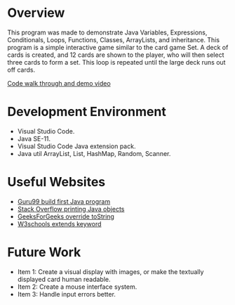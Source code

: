 # Overview
This program was made to demonstrate Java Variables, Expressions, Conditionals, Loops, Functions, Classes, ArrayLists, and inheritance.
This program is a simple interactive game similar to the card game Set.
A deck of cards is created, and 12 cards are shown to the player,
who will then select three cards to form a set. This loop is repeated until the large deck runs out off cards. 


[Code walk through and demo video](https://youtu.be/X4oKybPz_EA)

# Development Environment

* Visual Studio Code.
* Java SE-11.
* Visual Studio Code Java extension pack.
* Java util ArrayList, List, HashMap, Random, Scanner.

# Useful Websites

* [Guru99 build first Java program](https://www.guru99.com/first-java-program.html)
* [Stack Overflow printing Java objects](https://stackoverflow.com/questions/29140402/how-do-i-print-my-java-object-without-getting-sometype2f92e0f4)
* [GeeksForGeeks override toString](https://www.google.com/amp/s/www.geeksforgeeks.org/overriding-tostring-method-in-java/amp/)
* [W3schools extends keyword](https://www.w3schools.com/java/ref_keyword_extends.asp)

# Future Work

* Item 1: Create a visual display with images, or make the textually displayed card human readable.
* Item 2: Create a mouse interface system. 
* Item 3: Handle input errors better.